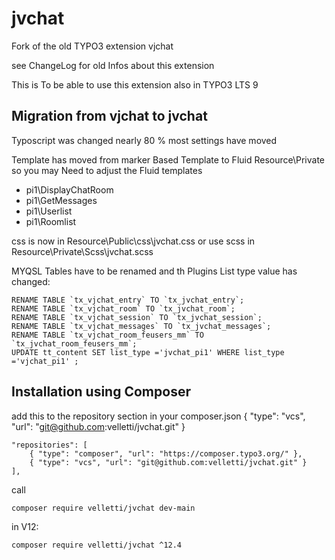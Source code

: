 # jvchat
Fork of the old TYPO3 extension vjchat 

see ChangeLog for old Infos about this extension

This is  To be able to use this extension also in TYPO3 LTS 9 


## Migration from vjchat to jvchat

Typoscript was changed nearly 80 %
most settings have moved 

Template has moved from marker Based Template to Fluid Resource\Private
so you may Need to adjust the Fluid templates 
- pi1\DisplayChatRoom
- pi1\GetMessages
- pi1\Userlist
- pi1\Roomlist


css is now in Resource\Public\css\jvchat.css
or use scss in Resource\Private\Scss\jvchat.scss

MYQSL Tables have to be renamed and th Plugins List type value has changed:

    RENAME TABLE `tx_vjchat_entry` TO `tx_jvchat_entry`;
    RENAME TABLE `tx_vjchat_room` TO `tx_jvchat_room`;
    RENAME TABLE `tx_vjchat_session` TO `tx_jvchat_session`;
    RENAME TABLE `tx_vjchat_messages` TO `tx_jvchat_messages`;
    RENAME TABLE `tx_vjchat_room_feusers_mm` TO `tx_jvchat_room_feusers_mm`;
    UPDATE tt_content SET list_type ='jvchat_pi1' WHERE list_type ='vjchat_pi1' ;
    
    
## Installation using Composer

add this to the repository section in your composer.json { "type": "vcs", "url": "git@github.com:velletti/jvchat.git" }

    "repositories": [
		{ "type": "composer", "url": "https://composer.typo3.org/" },
		{ "type": "vcs", "url": "git@github.com:velletti/jvchat.git" }
	],
	
call
 
    composer require velletti/jvchat dev-main

in V12:    

    composer require velletti/jvchat ^12.4


